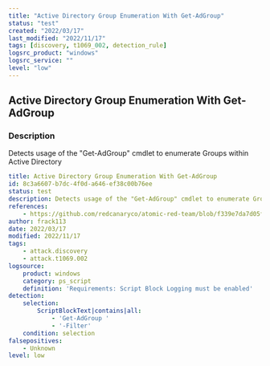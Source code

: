 ```yaml
---
title: "Active Directory Group Enumeration With Get-AdGroup"
status: "test"
created: "2022/03/17"
last_modified: "2022/11/17"
tags: [discovery, t1069_002, detection_rule]
logsrc_product: "windows"
logsrc_service: ""
level: "low"
---
```


## Active Directory Group Enumeration With Get-AdGroup

### Description

Detects usage of the "Get-AdGroup" cmdlet to enumerate Groups within Active Directory

```yml
title: Active Directory Group Enumeration With Get-AdGroup
id: 8c3a6607-b7dc-4f0d-a646-ef38c00b76ee
status: test
description: Detects usage of the "Get-AdGroup" cmdlet to enumerate Groups within Active Directory
references:
    - https://github.com/redcanaryco/atomic-red-team/blob/f339e7da7d05f6057fdfcdd3742bfcf365fee2a9/atomics/T1018/T1018.md
author: frack113
date: 2022/03/17
modified: 2022/11/17
tags:
    - attack.discovery
    - attack.t1069.002
logsource:
    product: windows
    category: ps_script
    definition: 'Requirements: Script Block Logging must be enabled'
detection:
    selection:
        ScriptBlockText|contains|all:
            - 'Get-AdGroup '
            - '-Filter'
    condition: selection
falsepositives:
    - Unknown
level: low

```

